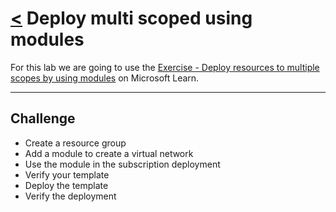 # [<](./../README.md) Deploy multi scoped using modules

For this lab we are going to use the [Exercise - Deploy resources to multiple scopes by using modules](https://learn.microsoft.com/en-us/training/modules/deploy-resources-scopes-bicep/6-exercise-deploy-multiple-scopes-modules?pivots=cli) on Microsoft Learn.

---

## Challenge

* Create a resource group
* Add a module to create a virtual network
* Use the module in the subscription deployment
* Verify your template
* Deploy the template
* Verify the deployment
